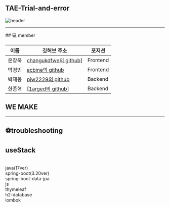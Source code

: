 ## TAE-Trial-and-error 
![header](https://capsule-render.vercel.app/api?type=waving&color=D3E3FD&height=300&section=header&text=TAE-Trial-and-error&fontSize=90)
<hr/>
## 💻 member

|이름|깃허브 주소|포지션|
|---|---|---|
|윤창욱|[changukdfwe의 github](https://github.com/changukdfwe)]|Frontend|
|박경빈|[acbine의 github](https://github.com/acbine)|Frontend|
|박재웅|[pjw2229의 github](https://github.com/pjw2229)|Backend|
|한종혁|[[1arged의 github](https://github.com/1argeD)]|Backend|

## WE MAKE

<hr/>

## ⚽troubleshooting 
## useStack
<br>java(17ver)
<br>spring-boot(3.20ver)
<br>spring-boot-data-jpa
<br>js
<br>thymeleaf
<br>h2-database
<br>lombok
